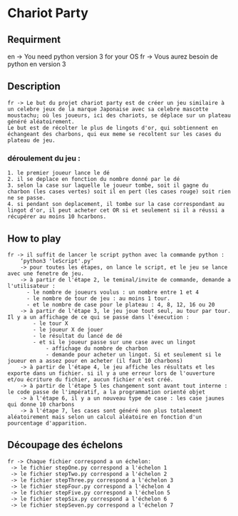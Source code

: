 # Chariot Party

## Requirment
  en -> You need python version 3 for your OS
  fr -> Vous aurez besoin de python en version 3

## Description
	fr -> Le but du projet chariot party est de créer un jeu similaire à un celebre jeux de la marque Japonaise avec sa celebre mascotte moustachu; où les joueurs, ici des chariots, se déplace sur un plateau généré aléatoirement.
	Le but est de récolter le plus de lingots d'or, qui sobtiennent en échangeant des charbons, qui eux meme se recoltent sur les cases du plateau de jeu.
	
### déroulement du jeu :
	
	1. le premier joueur lance le dé
	2. il se deplace en fonction du nombre donné par le dé
	3. selon la case sur laquelle le joueur tombe, soit il gagne du charbon (les cases vertes) soit il en pert (les cases rouge) soit rien ne se passe.
	4. si pendant son deplacement, il tombe sur la case correspondant au lingot d'or, il peut acheter cet OR si et seulement si il a réussi a récupérer au moins 10 hcarbons.


## How to play
	fr -> il suffit de lancer le script python avec la commande python :
		‘python3 'leScript'.py‘
	    -> pour toutes les étapes, on lance le script, et le jeu se lance avec une fenetre de jeu.
	    -> à partir de l'étape 2, le teminal/invite de commande, demande a l'utilisateur :
	      - le nombre de joueurs voulus : un nombre entre 1 et 4
	      - le nombre de tour de jeu : au moins 1 tour.
	      - et le nombre de case pour le plateau : 4, 8, 12, 16 ou 20
	    -> à partir de l'étape 3, le jeu joue tout seul, au tour par tour. Il y a un affichage de ce qui se passe dans l'éxecution : 
	    	- le tour X
	    	- le joueur X de jouer
	    	- le résultat du lancé de dé
	    	- et si le joueur passe sur une case avec un lingot
	    		- affichage du nombre de charbon
	    		- demande pour acheter un lingot. Si et seulement si le joueur en a assez pour en acheter (il faut 10 charbons)
	    -> à partir de l'étape 4, le jeu affiche les résultats et les exporte dans un fichier. si il y a une erreur lors de l'ouverture et/ou écriture du fichier, aucun fichier n'est créé.
	    -> à partir de l'étape 5 les changement sont avant tout interne : le code passe de l'impératif, a la programmation orienté objet
	    -> à l'étape 6, il y a un nouveau type de case : les case jaunes qui donne 10 charbons
	    -> à l'étape 7, les cases sont généré non plus totalement aléatoirement mais selon un calcul aléatoire en fonction d'un pourcentage d'apparition.

	    

## Découpage des échelons
    fr -> Chaque fichier correspond a un échelon:
     -> le fichier stepOne.py correspond a l'échelon 1
     -> le fichier stepTwo.py correspond a l'échelon 2
     -> le fichier stepThree.py correspond a l'échelon 3
     -> le fichier stepFour.py correspond a l'échelon 4
     -> le fichier stepFive.py correspond a l'échelon 5
     -> le fichier stepSix.py correspond a l'échelon 6
     -> le fichier stepSeven.py correspond a l'échelon 7
